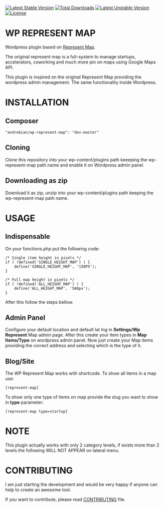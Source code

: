 [![Latest Stable Version](https://poser.pugx.org/andrebian/wp-represent-map/v/stable.png)](https://packagist.org/packages/andrebian/wp-represent-map) [![Total Downloads](https://poser.pugx.org/andrebian/wp-represent-map/downloads.png)](https://packagist.org/packages/andrebian/wp-represent-map) [![Latest Unstable Version](https://poser.pugx.org/andrebian/wp-represent-map/v/unstable.png)](https://packagist.org/packages/andrebian/wp-represent-map) [![License](https://poser.pugx.org/andrebian/wp-represent-map/license.png)](https://packagist.org/packages/andrebian/wp-represent-map)

WP REPRESENT MAP
================

Wordpress plugin based on [Represent Map][1].

The original represent map is a full-system to manage startups, accelerators, coworking and much more pin on maps using Google Maps API.

This plugin is inspired on the original Represent Map providing 
the wordpress admin management. The same functionality inside Wordpress.


INSTALLATION
==========

Composer
--------

    "andrebian/wp-represent-map": "dev-master"

Cloning
------
 Clone this repository into your wp-content/plugins path keeeping the wp-represent-map path name and enable it on Wordpress admin panel.
 
Downloading as zip
-----------------

Download it as zip, unzip into your wp-content/plugins path keeping the wp-represent-map path name.

USAGE
======

Indispensable
--------------
On your functions.php put the following code:

    /* Single item height in pixels */
    if ( !defined('SINGLE_HEIGHT_MAP') ) {
        define('SINGLE_HEIGHT_MAP', '150PX');
    }

    /* Full map height in pixels */
    if ( !defined('ALL_HEIGHT_MAP') ) {
        define('ALL_HEIGHT_MAP', '560px');
    }

After this follow the steps bellow.

Admin Panel
----------
Configure your default location and default lat lng in **Settings/Wp Represent** Map admin page. After this create your item types in **Map Items/Type** on wordpress admin panel. Now just create your Map items providing the correct address and selecting which is the type of it.

Blog/Site
---------

The WP Represent Map works with shortcode. To show all items in a map use:

    [represent-map]
    
    
To show only one type of items on map provide the slug you want to show in **type** parameter:

    [represent-map type=startup]


NOTE
=============

This plugin actually works with only 2 category levels, if exists more than 2 levels 
the following WILL NOT APPEAR on lateral menu.

    

CONTRIBUTING
=============

I am just starting the development and would be very happy if anyone 
can help to create an awesome tool.

If you want to contribute, please read [CONTRIBUTING][2] file.


  [1]: https://github.com/abenzer/represent-map
  [2]: https://github.com/andrebian/wp-represent-map/blob/master/CONTRIBUTING.md
